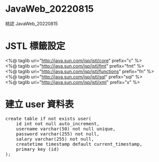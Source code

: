 # JavaWeb_20220815
桃認 JavaWeb_20220815

# JSTL 標籤設定
&lt;%@ taglib uri="http://java.sun.com/jsp/jstl/core" prefix="c" %><br />
&lt;%@ taglib uri="http://java.sun.com/jsp/jstl/fmt" prefix="fmt" %><br />
&lt;%@ taglib uri="http://java.sun.com/jsp/jstl/functions" prefix="fn" %><br />
&lt;%@ taglib uri="http://java.sun.com/jsp/jstl/sql" prefix="sql" %><br />
&lt;%@ taglib uri="http://java.sun.com/jsp/jstl/xml" prefix="x" %><br />

# 建立 user 資料表
<pre>
create table if not exists user(
	id int not null auto_increment,
	username varchar(50) not null unique,
	password varchar(255) not null,
	salary varchar(255) not null,
	createtime timestamp default current_timestamp,
	primary key (id)
);
</pre>
